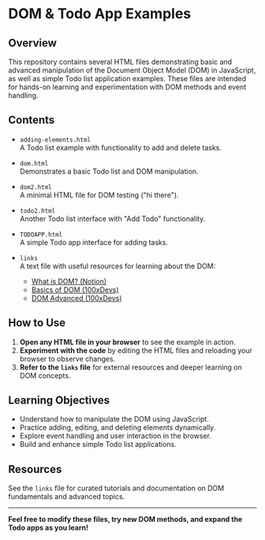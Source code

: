 # DOM & Todo App Examples

## Overview

This repository contains several HTML files demonstrating basic and advanced manipulation of the Document Object Model (DOM) in JavaScript, as well as simple Todo list application examples. These files are intended for hands-on learning and experimentation with DOM methods and event handling.

## Contents

- `adding-elements.html`  
  A Todo list example with functionality to add and delete tasks.

- `dom.html`  
  Demonstrates a basic Todo list and DOM manipulation.

- `dom2.html`  
  A minimal HTML file for DOM testing ("hi there").

- `todo2.html`  
  Another Todo list interface with "Add Todo" functionality.

- `TODOAPP.html`  
  A simple Todo app interface for adding tasks.

- `links`  
  A text file with useful resources for learning about the DOM:
    - [What is DOM? (Notion)](https://petal-estimate-4e9.notion.site/What-is-DOM-1c149bdbc15a433cace6c50d536725a0)
    - [Basics of DOM (100xDevs)](https://projects.100xdevs.com/tracks/dom-1/Basics-of-DOM-1)
    - [DOM Advanced (100xDevs)](https://projects.100xdevs.com/tracks/dom-2/DOM-Part-2--1)

## How to Use

1. **Open any HTML file in your browser** to see the example in action.
2. **Experiment with the code** by editing the HTML files and reloading your browser to observe changes.
3. **Refer to the `links` file** for external resources and deeper learning on DOM concepts.

## Learning Objectives

- Understand how to manipulate the DOM using JavaScript.
- Practice adding, editing, and deleting elements dynamically.
- Explore event handling and user interaction in the browser.
- Build and enhance simple Todo list applications.

## Resources

See the `links` file for curated tutorials and documentation on DOM fundamentals and advanced topics.

---

**Feel free to modify these files, try new DOM methods, and expand the Todo apps as you learn!**

